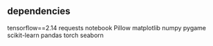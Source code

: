 ## dependencies
tensorflow==2.14 requests notebook Pillow matplotlib numpy
pygame scikit-learn pandas torch seaborn

